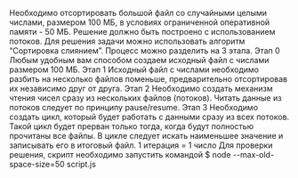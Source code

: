 Необходимо отсортировать большой файл со случайными целыми числами, размером 100 МБ, в условиях ограниченной оперативной памяти - 50 МБ. Решение должно быть построено с использованием потоков.
Для решения задачи можно использовать алгоритм “Сортировка слиянием”.
Процесс можно разделить на 3 этапа.
Этап 0
Любым удобным вам способом создаем исходный файл с числами размером 100 МБ.
Этап 1
Исходный файл с числами необходимо разбить на несколько файлов поменьше, предварительно отсортировав их независимо друг от друга.
Этап 2
Необходимо создать механизм чтения чисел сразу из нескольких файлов (потоков).
Читать данные из потоков следует по принципу pause/resume.
Этап 3
Необходимо создать цикл, который будет работать с данными сразу из всех потоков.
Такой цикл будет прерван только тогда, когда будут полностью прочитаны все файлы.
В цикле следует искать наименьшее значение и записывать его в итоговый файл.
1 итерация = 1 число
Для проверки решения, скрипт необходимо запустить командой
$ node --max-old-space-size=50 script.js